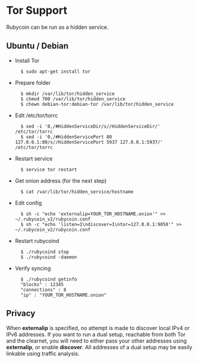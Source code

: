 Tor Support
=========

Rubycoin can be run as a hidden service.


## Ubuntu / Debian

* Install Tor

        $ sudo apt-get install tor

* Prepare folder

        $ mkdir /var/lib/tor/hidden_service
        $ chmod 700 /var/lib/tor/hidden_service
        $ chown debian-tor:debian-tor /var/lib/tor/hidden_service

* Edit /etc/tor/torrc

        $ sed -i '0,/#HiddenServiceDir/s//HiddenServiceDir/' /etc/tor/torrc
        $ sed -i '0,/#HiddenServicePort 80 127.0.0.1:80/s//HiddenServicePort 5937 127.0.0.1:5937/' /etc/tor/torrc

* Restart service

        $ service tor restart

* Get onion address (for the next step)

        $ cat /var/lib/tor/hidden_service/hostname

* Edit config

        $ sh -c "echo 'externalip=YOUR_TOR_HOSTNAME.onion'" >> ~/.rubycoin_v2/rubycoin.conf
        $ sh -c "echo 'listen=1\ndiscover=1\ntor=127.0.0.1:9050'" >> ~/.rubycoin_v2/rubycoin.conf

* Restart rubycoind

        $ ./rubycoind stop
        $ ./rubycoind -daemon

* Verify syncing

        $ ./rubycoind getinfo
        "blocks" : 12345
        "connections" : 8
        "ip" : "YOUR_TOR_HOSTNAME.onion"


## Privacy

When **externalip** is specified, no attempt is made to discover local IPv4 or IPv6 addresses. If you want to run a dual setup, reachable from both Tor and the clearnet, you will need to either pass your other addresses using **externalip**, or enable **discover**. All addresses of a dual setup may be easily linkable using traffic analysis.